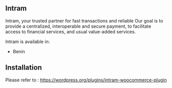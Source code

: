 ## Intram

Intram, your trusted partner for fast transactions and
reliable
Our goal is to provide a centralized, interoperable and
secure payment, to facilitate access to financial services, and
usual value-added services.

Intram is available in:

* Benin

## Installation

Please refer to : https://wordpress.org/plugins/intram-woocommerce-plugin
